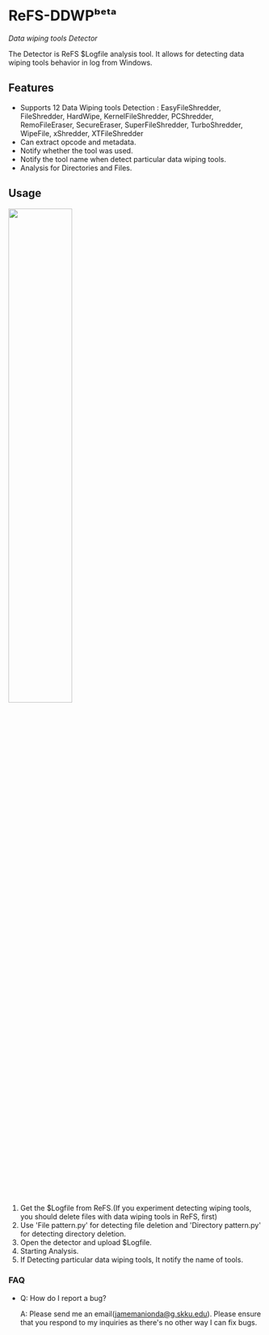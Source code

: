 # ReFS-DDWPᵇᵉᵗᵃ

*Data wiping tools Detector*

The Detector is ReFS $Logfile analysis tool. It allows for detecting data wiping tools behavior in log from Windows.

## Features

* Supports 12 Data Wiping tools Detection : EasyFileShredder, FileShredder, HardWipe, KernelFileShredder, PCShredder, RemoFileEraser, SecureEraser, SuperFileShredder, TurboShredder, WipeFile, xShredder, XTFileShredder
* Can extract opcode and metadata.
* Notify whether the tool was used.
* Notify the tool name when detect particular data wiping tools.
* Analysis for Directories and Files.


## Usage

<img src = "https://user-images.githubusercontent.com/50189201/217536651-adf1c8ef-c362-4fd5-a9ab-4d7cbc4b242f.jpg" width="50%" height="50%">

1. Get the $Logfile from ReFS.(If you experiment detecting wiping tools, you should delete files with data wiping tools in ReFS, first)
2. Use 'File pattern.py' for detecting file deletion and 'Directory pattern.py' for detecting directory deletion.
3. Open the detector and upload $Logfile.
4. Starting Analysis.
5. If Detecting particular data wiping tools, It notify the name of tools.


### FAQ

* Q: How do I report a bug?

  A: Please send me an email(jamemanionda@g.skku.edu). Please ensure that you respond to my inquiries as there's no other way I can fix bugs.


